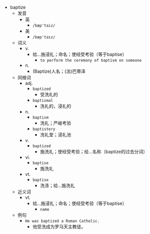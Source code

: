 - baptize
  - 发音
    - 英
      - `/bæp'taiz/`
    - 美
      - `/bæp'taɪz/`
  - 词义
    - v.
      - 给…施浸礼；命名；使经受考验（等于baptise）
        - `to perform the ceremony of baptism on someone`
    - n.
      - (Baptize)人名；(法)巴蒂泽
  - 同根词
    - adj.
      - `baptized`
        - 受洗礼的
      - `baptismal`
        - 洗礼的，浸礼的
    - n.
      - `baptism`
        - 洗礼；严峻考验
      - `baptistery`
        - 洗礼堂；浸礼池
    - v.
      - `baptized`
        - 施洗礼；使经受考验；给…名称（baptize的过去分词）
    - vi.
      - `baptise`
        - 施洗礼
    - vt.
      - `baptise`
        - 洗涤；给…施洗礼
  - 近义词
    - vt.
      - 给…施浸礼；命名；使经受考验（等于baptise）
        - `name`
  - 例句
    - `He was baptized a Roman Catholic.`
      - 他受洗成为罗马天主教徒。

